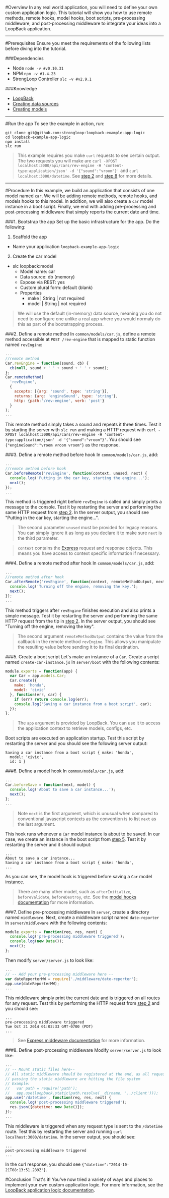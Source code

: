 #Overview
In any real world application, you will need to define your own custom
application logic. This tutorial will show you how to use remote methods,
remote hooks, model hooks, boot scripts, pre-processing middleware, and
post-processing middleware to integrate your ideas into a LoopBack application.

---

#Prerequisites
Ensure you meet the requirements of the following lists before diving into the
tutorial.

###Dependencies
* Node `node -v #v0.10.31`
* NPM `npm -v #1.4.23`
* StrongLoop Controller `slc -v #v2.9.1`

###Knowledge
* [LoopBack](http://docs.strongloop.com/display/LB/LoopBack+2.0)
* [Creating data sources](http://docs.strongloop.com/display/LB/Data+sources+and+connectors)
* [Creating models](http://docs.strongloop.com/display/LB/Creating+models)

---

#Run the app
To see the example in action, run:

```
git clone git@github.com:strongloop:loopback-example-app-logic
cd loopback-example-app-logic
npm install
slc run
```

>This example requires you make `curl` requests to see certain output. The two
requests you will make are `curl -XPOST localhost:3000/api/cars/rev-engine -H
'content-type:application/json' -d '{"sound":"vroom"}'` and `curl
localhost:3000/datetime`. See [step 2](#2-define-a-remote-method) and [step
8](#8-define-post-processing-middleware) for more details.

---

#Procedure
In this example, we build an application that consists of one model named `car`.
We will be adding remote methods, remote hooks, and models hooks to this model.
In addition, we will also create a `car` model instance in a boot script.
Finally, we end with adding pre-processing and post-processing middleware that
simply reports the current date and time.

###1. Bootstrap the app
Set up the basic infrastructure for the app. Do the following:

1. Scaffold the app
  - Name your application `loopback-example-app-logic`
2. Create the car model
  - slc loopback:model
    - Model name: car
    - Data source: db (memory)
    - Expose via REST: yes
    - Custom plural form: default (blank)
    - Properties
      - make | String | not required
      - model | String | not required

>We will use the default (in-memory) data source, meaning you do not need to
configure one unlike a real app where you would normaly do this as part of the
bootstrapping process.

###2. Define a remote method
In `common/models/car.js`, define a remote method accessible at `POST
/rev-engine` that is mapped to static function named `revEngine`:

```js
...
//remote method
Car.revEngine = function(sound, cb) {
  cb(null, sound + ' ' + sound + ' ' + sound);
};
Car.remoteMethod(
  'revEngine',
  {
    accepts: [{arg: 'sound', type: 'string'}],
    returns: {arg: 'engineSound', type: 'string'},
    http: {path:'/rev-engine', verb: 'post'}
  }
);
...
```

This remote method simply takes a sound and repeats it three times. Test it by
starting the server with `slc run` and making a HTTP request with  `curl -XPOST
localhost:3000/api/cars/rev-engine -H 'content-type:application/json' -d
'{"sound":"vroom"}'`. You should see `{"engineSound":"vroom vroom vroom"}` as
the response.

###3. Define a remote method before hook
In `common/models/car.js`, add:

```js
...
//remote method before hook
Car.beforeRemote('revEngine', function(context, unused, next) {
  console.log('Putting in the car key, starting the engine...');
  next();
});
...
```

This method is triggered right before `revEngine` is called and simply prints a
message to the console. Test it by restarting the server and performing the same
HTTP request from [step 2](#2-define-a-remote-method). In the server
output, you should see "Putting in the car key, starting the engine...".

>The second parameter `unused` must be provided for legacy reasons. You can
simply ignore it as long as you declare it to make sure `next` is the third
parameter.

>`context` contains the [Express](http://expressjs.com/) request and response
objects. This means you have access to context specific information if
necessary.

###4. Define a remote method after hook
In `common/models/car.js`, add:

```js
...
//remote method after hook
Car.afterRemote('revEngine', function(context, remoteMethodOutput, next) {
  console.log('Turning off the engine, removing the key.');
  next();
});
...
```

This method triggers after `revEngine` finishes execution and also prints a
simple message. Test it by restarting the server and  performing the same HTTP
request from the tip in [step 2](#2-define-a-remote-method). In the server
output, you should see "Turning off the engine, removing the key".

>The second argument `remoteMethodOutput` contains the value from the callback
in the remote method `revEngine`. This allows you manipulate the resulting
value before sending it to its final destination.

###5. Create a boot script
Let's make an instance of a `Car`. Create a script named
`create-car-instance.js` in `server/boot` with the following contents:

```js
module.exports = function(app) {
  var Car = app.models.Car;
  Car.create({
    make: 'honda',
    model: 'civic'
  }, function(err, car) {
    if (err) return console.log(err);
    console.log('Saving a car instance from a boot script', car);
  });
};
```

>The `app` argument is provided by LoopBack. You can use it to access the
application context to retrieve models, configs, etc.

Boot scripts are executed on application startup. Test this script by restarting
the server and you should see the following server output:

```shell
Saving a car instance from a boot script { make: 'honda',
  model: 'civic',
  id: 1 }
```

###6. Define a model hook
In `common/models/car.js`, add:

```js
...
Car.beforeSave = function(next, model) {
  console.log('About to save a car instance...');
  next();
};
...
```

>Note `next` is the first argument, which is unusual when compared to
conventional javascript contexts as the convention is to list `next` as the
last argument.

This hook runs whenever a `Car` model instance is about to be saved. In our
case, we create an instance in the boot script from [step
5](#5-create-a-boot-script). Test it
by restarting the server and it should output:

```shell
...
About to save a car instance...
Saving a car instance from a boot script { make: 'honda',
...
```

As you can see, the model hook is triggered before saving a `Car` model
instance.

>There are many other model, such as `afterInitialize`, `beforeValidate`,
`beforeDestroy`, etc. See the [model hooks
documentation](http://docs.strongloop.com/display/LB/Model+hooks) for more
information.

###7. Define pre-processing middleware
In `server`, create a directory named `middleware`. Next, create a middleware
script named `date-reporter` in `server/middleware` with the following contents:

```js
module.exports = function(req, res, next) {
  console.log('pre-processing middleware triggered');
  console.log(new Date());
  next();
};
```

Then modify `server/server.js` to look like:

```js
...
// -- Add your pre-processing middleware here --
var dateReporterMW = require('./middleware/date-reporter');
app.use(dateReporterMW);
...
```

This middleware simply print the current date and is triggered on all routes for
any request. Test this by performing the HTTP request from
[step 2](#2-define-a-remote-method) and you should see:

```shell
...
pre-processing middleware triggered
Tue Oct 21 2014 01:02:33 GMT-0700 (PDT)
...
```

>See [Express middeware
documentation](http://expressjs.com/api.html#middleware.api) for more
information.

###8. Define post-processing middleware
Modify `server/server.js` to look like:

```js
...
// -- Mount static files here--
// All static middleware should be registered at the end, as all requests
// passing the static middleware are hitting the file system
// Example:
//   var path = require('path');
//   app.use(loopback.static(path.resolve(__dirname, '../client')));
app.use('/datetime', function(req, res, next) {
  console.log('post-processing middleware triggered');
  res.json({datetime: new Date()});
});
...
```

This middleware is triggered when any request type is sent to the  `/datetime`
route. Test this by restarting the server and running `curl
localhost:3000/datetime`. In the server output, you should see:

```shell
...
post-processing middleware triggered
...
```

In the curl response, you should see `{"datetime":"2014-10-21T08:13:51.289Z"}`.

#Conclusion
That's it! You've now tried a variety of ways and places to implement your own
custom application logic. For more information, see the [LoopBack application
logic documentation](http://docs.strongloop.com/display/LB/Extending+a+LoopBack+application).

